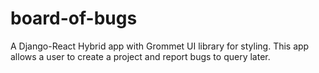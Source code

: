 # board-of-bugs
A Django-React Hybrid app with Grommet UI library for styling. This app allows a user to create a project and report bugs to query later.
